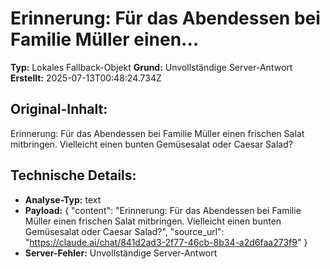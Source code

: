 # Erinnerung: Für das Abendessen bei Familie Müller einen...

**Typ:** Lokales Fallback-Objekt
**Grund:** Unvollständige Server-Antwort
**Erstellt:** 2025-07-13T00:48:24.734Z

## Original-Inhalt:

Erinnerung: Für das Abendessen bei Familie Müller einen frischen Salat mitbringen. Vielleicht einen bunten Gemüsesalat oder Caesar Salad?

## Technische Details:

- **Analyse-Typ:** text
- **Payload:** {
  "content": "Erinnerung: Für das Abendessen bei Familie Müller einen frischen Salat mitbringen. Vielleicht einen bunten Gemüsesalat oder Caesar Salad?",
  "source_url": "https://claude.ai/chat/841d2ad3-2f77-46cb-8b34-a2d6faa273f9"
}
- **Server-Fehler:** Unvollständige Server-Antwort